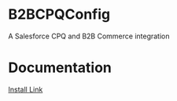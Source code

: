 # B2BCPQConfig
A Salesforce CPQ and B2B Commerce integration

# Documentation
<a href="https://login.salesforce.com/packaging/installPackage.apexp?p0=04tB0000000cz3j">Install Link</a>
